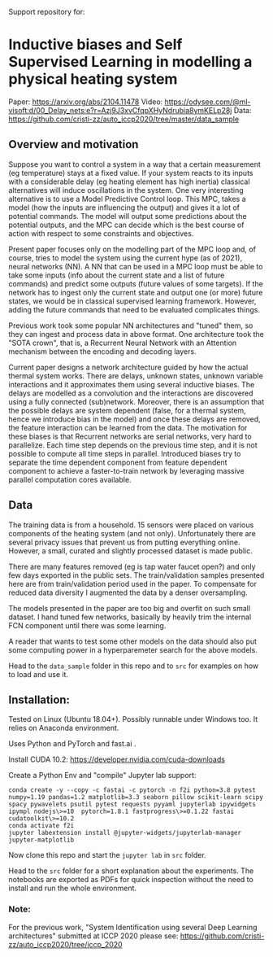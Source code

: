 Support repository for:
# Inductive biases and Self Supervised Learning in modelling a physical heating system

Paper: https://arxiv.org/abs/2104.11478
Video: https://odysee.com/@ml-visoft:d/00_Delay_nets:e?r=Azj9J3xvCfqpXHyNdrubia8ymKELp28j
Data:  https://github.com/cristi-zz/auto_iccp2020/tree/master/data_sample

## Overview and motivation

Suppose you want to control a system in a way that a certain measurement (eg temperature) stays at a fixed value. If your system 
reacts to its inputs with a considerable delay (eg heating element has high inertia) classical alternatives will induce 
oscillations in the system. One very interesting alternative is to use a Model Predictive Control loop. This MPC, takes
a model (how the inputs are influencing the output) and gives it a lot of potential commands. The model will output some
predictions about the potential outputs, and the MPC can decide which is the best course of action with respect to some 
constraints and objectives. 

Present paper focuses only on the modelling part of the MPC loop and, of course, tries to model the system using the current
hype (as of 2021), neural networks (NN). A NN that can be used in a MPC loop must be able to take some inputs (info about
the current state and a list of future commands) and predict some outputs (future values of some targets). If the network
has to ingest only the current state and output one (or more) future states, we would be in classical supervised learning
framework. However, adding the future commands that need to be evaluated complicates things. 

Previous work took some popular NN architectures and "tuned" them, so they can ingest and process data in above format. 
One architecture took the "SOTA crown", that is, a Recurrent Neural Network with an Attention mechanism between the encoding
and decoding layers. 

Current paper designs a network architecture guided by how the actual thermal system works. There are delays, unknown states,
unknown variable interactions and it approximates them using several inductive biases. The delays are modelled as a convolution and
the interactions are discovered using a fully connected (sub)network. Moreover, there is an assumption that the possible delays
are system dependent (false, for a thermal system, hence we introduce bias in the model) and once these delays are removed,
the feature interaction can be learned from the data. The motivation for these biases is that Recurrent networks are serial
networks, very hard to parallelize. Each time step depends on the previous time step, and it is not possible to compute
all time steps in parallel. Introduced biases try to separate the time dependent component from feature dependent 
component to achieve a faster-to-train network by leveraging massive parallel computation cores available.

## Data

The training data is from a household. 15 sensors were placed on various components of the heating system (and not only).
Unfortunately there are several privacy issues that prevent us from putting everything online. However, a small, curated
and slightly processed dataset is made public.

There are many features removed (eg is tap water faucet open?) and only few days exported in the public sets. 
The train/validation samples presented here are from train/validation period used in the paper. To compensate for reduced
data diversity I augmented the data by a denser oversampling. 

The models presented in the paper are too big and overfit on such small dataset. I hand tuned few networks, basically by
heavily trim the internal FCN component until there was some learning.

A reader that wants to test some other models on the data should also put some computing power in a hyperparemeter 
search for the above models.

Head to the ``data_sample`` folder in this repo and to ``src`` for examples on how to load and use it.

## Installation:

Tested on Linux (Ubuntu 18.04+). Possibly runnable under Windows too. It relies on Anaconda environment.

Uses Python and PyTorch and fast.ai . 

Install CUDA 10.2: https://developer.nvidia.com/cuda-downloads

Create a Python Env and "compile" Jupyter lab support:

    conda create -y --copy -c fastai -c pytorch -n f2i python=3.8 pytest numpy=1.19 pandas=1.2 matplotlib=3.3 seaborn pillow scikit-learn scipy spacy pywavelets psutil pytest requests pyyaml jupyterlab ipywidgets ipympl nodejs\>=10  pytorch=1.8.1 fastprogress\>=0.1.22 fastai cudatoolkit\>=10.2 
    conda activate f2i
    jupyter labextension install @jupyter-widgets/jupyterlab-manager jupyter-matplotlib


Now clone this repo and start the ``jupyter lab`` in ``src`` folder.

Head to the  ``src`` folder for a short explanation about the experiments. The notebooks are exported as PDFs for quick inspection
without the need to install and run the whole environment.

### Note: 

For the previous work, "System Identification using several Deep Learning architectures" submitted at ICCP 2020 please see: https://github.com/cristi-zz/auto_iccp2020/tree/iccp_2020  
